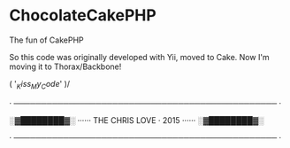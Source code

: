 # ChocolateCakePHP
The fun of CakePHP

So this code was originally developed with Yii, moved to Cake.
Now I'm moving it to Thorax/Backbone!

\( '$_Kiss_My_Code$' )/ 

 · ──────────────────────────────────────────────── ·
 
   ░▓████████▓░ ······ THE CHRIS LOVE · 2015 ······  ░▓████████▓░
 
 · ──────────────────────────────────────────────── ·
